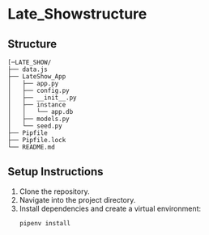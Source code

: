 # Late_Showstructure

## Structure
```
[─LATE_SHOW/
├── data.js
├── LateShow_App
│   ├── app.py
│   ├── config.py
│   ├── __init__.py
│   ├── instance
│   │   └── app.db
│   ├── models.py
│   └── seed.py
├── Pipfile
├── Pipfile.lock
└── README.md
```

## Setup Instructions

1. Clone the repository.
2. Navigate into the project directory.
3. Install dependencies and create a virtual environment:
   ```bash
   pipenv install
   ```
